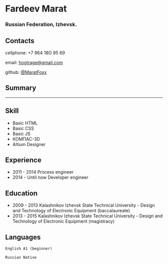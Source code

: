 # Fardeev Marat 
  ### Russian Federation, Izhevsk.

## Contacts

  cellphone: +7 964 18O 95 69

  email: hootrage@gmail.com

  github: [@MaratFoxx](https://github.com/MaratFoxx)

## Summary
---------
## Skill

  * Basic HTML
  * Basic CSS
  * Basic JS
  * КОМПАС-3D
  * Altium Designer

## Experience

  * 2011 - 2014 Process engineer
  * 2014 - Until now Developer engineer

## Education

  * 2009 - 2013 Kalashnikov Izhevsk State Technical University - Design and Technology of Electronic Equipment (baccalaureate)
  * 2013 - 2015 Kalashnikov Izhevsk State Technical University - Design and Technology of Electronic Equipment (magistracy)

## Languages

    English A1 (beginner)

    Russian Native
